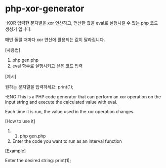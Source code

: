 # php-xor-generator

-KOR
입력한 문자열을 xor 연산하고, 연산한 값을 eval로 실행시킬 수 있는 php 코드 생성기 입니다.

매번 돌릴 때마다 xor 연산에 활용되는 값이 달라집니다.


[사용법]
1. php gen.php
2. eval 함수로 실행시키고 싶은 코드 입력



[예시]

원하는 문자열을 입력하세요: print(1);



-ENG
This is a PHP code generator that can perform an xor operation on the input string and execute the calculated value with eval.

Each time it is run, the value used in the xor operation changes.

[How to use it]
1. 1. php gen.php
2. Enter the code you want to run as an interval function



[Example]

Enter the desired string: print(1);
